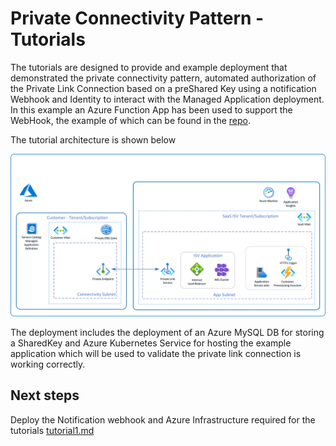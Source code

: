 # Private Connectivity Pattern - Tutorials

The tutorials are designed to provide and example deployment that demonstrated the private connectivity pattern, automated authorization of the Private Link Connection based on a preShared Key using a notification Webhook and Identity to interact with the Managed Application deployment.  In this example an Azure Function App has been used to support the WebHook, the example of which can be found in the [repo](../../tutorials/ManagedAppWebHook/).

The tutorial architecture is shown below

![tutorial-architecture](../images/tutorial1.png)


The deployment includes the deployment of an Azure MySQL DB for storing a SharedKey and Azure Kubernetes Service for hosting the example application which will be used to validate the private link connection is working correctly.


## Next steps

Deploy the Notification webhook and Azure Infrastructure required for the tutorials [tutorial1.md](./tutorials/tutorial1.md)